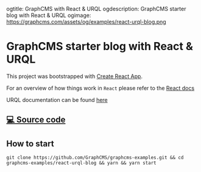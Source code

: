 ogtitle: GraphCMS with React & URQL
ogdescription: GraphCMS starter blog with React & URQL
ogimage: https://graphcms.com/assets/og/examples/react-urql-blog.png

# GraphCMS starter blog with React & URQL

This project was bootstrapped with [Create React App](https://github.com/facebookincubator/create-react-app).

For an overview of how things work in `React` please refer to the [React docs](https://reactjs.org/docs/hello-world.html)

URQL documentation can be found [here](https://github.com/FormidableLabs/urql)

## [💻 Source code](https://github.com/GraphCMS/graphcms-examples/tree/master/react-urql-blog)

## How to start
```
git clone https://github.com/GraphCMS/graphcms-examples.git && cd graphcms-examples/react-urql-blog && yarn && yarn start
```
